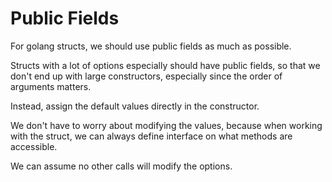 # Public Fields

For golang structs, we should use public fields as much as possible.

Structs with a lot of options especially should have public fields, so that we don't end up with large constructors, especially since the order of arguments matters.

Instead, assign the default values directly in the constructor.

We don't have to worry about modifying the values, because when working with the struct, we can always define interface on what methods are accessible.

We can assume no other calls will modify the options.
